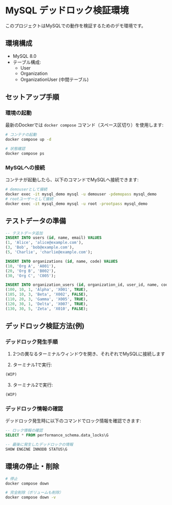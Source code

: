 # MySQL デッドロック検証環境

このプロジェクトはMySQLでの動作を検証するためのデモ環境です。

## 環境構成

- MySQL 8.0
- テーブル構成:
  - User
  - Organization
  - OrganizationUser (中間テーブル)

## セットアップ手順

### 環境の起動

最新のDockerでは `docker compose` コマンド（スペース区切り）を使用します:

```bash
# コンテナの起動
docker compose up -d

# 状態確認
docker compose ps
```

### MySQLへの接続

コンテナが起動したら、以下のコマンドでMySQLへ接続できます:

```bash
# demouserとして接続
docker exec -it mysql_demo mysql -u demouser -pdemopass mysql_demo
# rootユーザーとして接続
docker exec -it mysql_demo mysql -u root -prootpass mysql_demo
```

## テストデータの準備

```sql
-- テストデータ追加
INSERT INTO users (id, name, email) VALUES
(1, 'Alice', 'alice@example.com'),
(3, 'Bob', 'bob@example.com'),
(5, 'Charlie', 'charlie@example.com');

INSERT INTO organizations (id, name, code) VALUES
(10, 'Org A', 'A001'),
(20, 'Org B', 'B002'),
(30, 'Org C', 'C005');

INSERT INTO organization_users (id, organization_id, user_id, name, code, inactive) VALUES
(100, 10, 1, 'Alpha', 'X001', TRUE),
(105, 10, 3, 'Beta', 'X002', FALSE),
(110, 20, 3, 'Gamma', 'X005', TRUE),
(120, 30, 1, 'Delta', 'X007', TRUE),
(130, 30, 5, 'Zeta', 'X010', FALSE);
```

## デッドロック検証方法(例)

### デッドロック発生手順

1. 2つの異なるターミナルウィンドウを開き、それぞれでMySQLに接続します

2. ターミナル1で実行:
```sql
(WIP)
```

3. ターミナル2で実行:
```sql
(WIP)
```

### デッドロック情報の確認

デッドロック発生時に以下のコマンドでロック情報を確認できます:

```sql
-- ロック情報の確認
SELECT * FROM performance_schema.data_locks\G

-- 最後に発生したデッドロックの情報
SHOW ENGINE INNODB STATUS\G
```

## 環境の停止・削除

```bash
# 停止
docker compose down

# 完全削除（ボリュームも削除）
docker compose down -v
```
